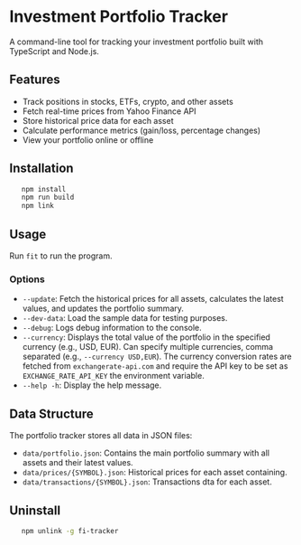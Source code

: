 # Investment Portfolio Tracker

A command-line tool for tracking your investment portfolio built with TypeScript and Node.js.

## Features

- Track positions in stocks, ETFs, crypto, and other assets
- Fetch real-time prices from Yahoo Finance API
- Store historical price data for each asset
- Calculate performance metrics (gain/loss, percentage changes)
- View your portfolio online or offline

## Installation

```bash
   npm install
   npm run build
   npm link
```

## Usage

Run ```fit``` to run the program.

### Options

- `--update`: Fetch the historical prices for all assets, calculates the latest values, and updates the portfolio summary.
- `--dev-data`: Load the sample data for testing purposes.
- `--debug`: Logs debug information to the console.
- `--currency`: Displays the total value of the portfolio in the specified currency (e.g., USD, EUR). Can specify multiple currencies, comma separated (e.g., `--currency USD,EUR`). The currency conversion rates are fetched from `exchangerate-api.com` and require the API key to be set as `EXCHANGE_RATE_API_KEY` the environment variable.
- `--help -h`: Display the help message.

## Data Structure

The portfolio tracker stores all data in JSON files:

- `data/portfolio.json`: Contains the main portfolio summary with all assets and their latest values.
- `data/prices/{SYMBOL}.json`: Historical prices for each asset containing.
- `data/transactions/{SYMBOL}.json`: Transactions dta for each asset.

## Uninstall

```bash
   npm unlink -g fi-tracker
```
